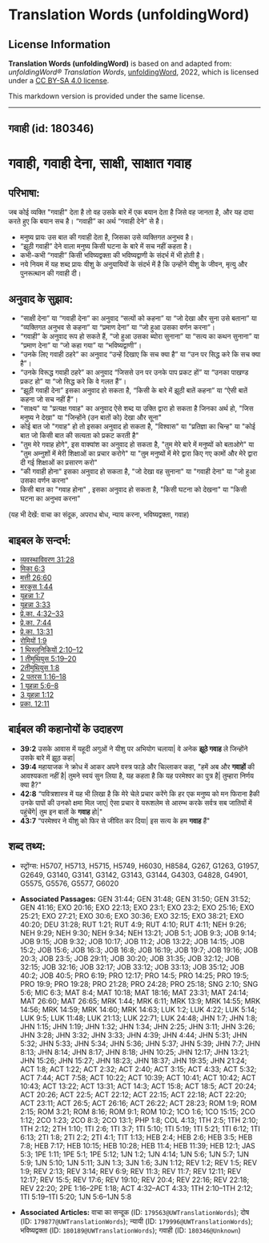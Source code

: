 # Translation Words (unfoldingWord)

## License Information

**Translation Words (unfoldingWord)** is based on and adapted from: _unfoldingWord® Translation Words_, [unfoldingWord](https://unfoldingword.org/utw), 2022, which is licensed under a [CC BY-SA 4.0 license](https://creativecommons.org/licenses/by-sa/4.0/legalcode.en).

This markdown version is provided under the same license.



--------------------------------

## गवाही (id: 180346)

गवाही, गवाही देना, साक्षी, साक्षात गवाह
=======================================

परिभाषा:
--------

जब कोई व्यक्ति "गवाही" देता है तो वह उसके बारे में एक बयान देता है जिसे वह जानता है, और यह दावा करते हुए कि बयान सच है। “गवाही” का अर्थ “गवाही देने” से है।

* मनुष्य प्रायः उस बात की गवाही देता है, जिसका उसे व्यक्तिगत अनुभव है।
* “झूठी गवाही” देने वाला मनुष्य किसी घटना के बारे में सच नहीं कहता है।
* कभी\-कभी “गवाही” किसी भविष्यद्वक्ता की भविष्यद्वाणी के संदर्भ में भी होती है।
* नये नियम में यह शब्द प्रायः यीशु के अनुयायियों के संदर्भ में है कि उन्होंने यीशु के जीवन, मृत्यु और पुनरूत्थान की गवाही दी।

अनुवाद के सुझाव:
----------------

* “साक्षी देना” या “गवाही देना” का अनुवाद “सत्यों को कहना” या “जो देखा और सुना उसे बताना” या “व्यक्तिगत अनुभव से कहना” या “प्रमाण देना” या “जो हुआ उसका वर्णन करना”।
* “गवाही” के अनुवाद रूप हो सकते हैं, “जो हुआ उसका ब्योरा सुनाना” या “सत्य का कथन सुनाना” या “प्रमाण देना” या “जो कहा गया” या “भविष्यद्वाणी”।
* “उनके लिए गवाही ठहरे” का अनुवाद “उन्हें दिखाए कि सच क्या है” या “उन पर सिद्ध करे कि सच क्या है”।
* “उनके विरूद्ध गवाही ठहरे” का अनुवाद “जिससे उन पर उनके पाप प्रकट हों” या “उनका पाखण्ड प्रकट हो” या “जो सिद्ध करे कि वे गलत हैं”।
* “झूठी गवाही देना” इसका अनुवाद हो सकता है, “किसी के बारे में झूठी बातें कहना” या “ऐसी बातें कहना जो सच नहीं हैं”।
* "साक्ष्य" या "प्रत्यक्ष गवाह" का अनुवाद ऐसे शब्द या उक्ति द्वारा हो सकता है जिनका अर्थ हो, "जिस मनुष्य ने देखा" या "जिन्होंने (उन बातों को) देखा और सूना"
* कोई बात जो "गवाह" हो तो इसका अनुवाद हो सकता है, "विश्वास" या "प्रतिज्ञा का चिन्ह" या "कोई बात जो किसी बात की सत्यता को प्रकट करती है"
* "तुम मेरे गवाह होगे", इस वाक्यांश का अनुवाद हो सकता है, "तुम मेरे बारे में मनुष्यों को बताओगे" या "तुम अम्नुशों में मेरी शिक्षाओं का प्रचार करोगे" या "तुम मनुष्यों में मेरे द्वारा किए गए कामों और मेरे द्वारा दी गई शिक्षाओं का प्रसारण करो"
* "की गवाही होना" इसका अनुवाद हो सकता है, "जो देखा वह सुनाना" या "गवाही देना" या "जो हुआ उसका वर्णन करना"
* किसी बात का "गवाह होना" , इसका अनुवाद हो सकता है, "किसी घटना को देखना" या "किसी घटना का अनुभव करना"

(यह भी देखें: वाचा का संदूक, अपराध बोध, न्याय करना, भविष्यद्वक्ता, गवाह)

बाइबल के सन्दर्भ:
-----------------

* [व्यवस्थाविवरण 31:28](https://ref.ly/Deut31:28)
* [मिका 6:3](https://ref.ly/Mic6:3)
* [मत्ती 26:60](https://ref.ly/Matt26:60)
* [मरकुस 1:44](https://ref.ly/Mark1:44)
* [यूहन्ना 1:7](https://ref.ly/John1:7)
* [यूहन्ना 3:33](https://ref.ly/John3:33)
* [प्रे.का. 4:32–33](https://ref.ly/Acts4:32-Acts4:33)
* [प्रे.का. 7:44](https://ref.ly/Acts7:44)
* [प्रे.का. 13:31](https://ref.ly/Acts13:31)
* [रोमियों 1:9](https://ref.ly/Rom1:9)
* [1 थिस्लुनिकियों 2:10–12](https://ref.ly/1Thess0:0)
* [1 तीमुथियुस 5:19–20](https://ref.ly/1Tim0:0)
* [2तीमुथियुस 1:8](https://ref.ly/1Tim1:8)
* [2 पतरस 1:16–18](https://ref.ly/2Pet0:0)
* [1 यूहन्ना 5:6–8](https://ref.ly/1John0:0)
* [3 यूहन्ना 1:12](https://ref.ly/3John0:0)
* [प्रका. 12:11](https://ref.ly/Rev12:11)

बाईबल की कहानोयों के उदाहरण
---------------------------

* **39:2** उसके आवास में यहूदी अगुओं ने यीशु पर अभियोग चलाया\| वे अनेक **झूठे गवाह** ले जिन्होंने उसके बारे में झूठ कहा\|
* **39:4** महायाजक ने क्रोध में आकर अपने वस्त्र फाड़े और चिल्लाकर कहा, "हमें अब और **गवाहों** की आवश्यकता नहीं है\| तुमने स्वयं सुन लिया है, यह कहता है कि यह परमेश्वर का पुत्र है\| तुम्हारा निर्णय क्या है?"
* **42:8** “पवित्रशास्त्र में यह भी लिखा है कि मेरे चेले प्रचार करेंगे कि हर एक मनुष्य को मन फिराना हैकी उनके पापों की उनको क्षमा मिल जाए\| ऐसा प्रचार वे यरूशलेम से आरम्भ करके सर्वत्र सब जातियों में पहुंचेंगे\| तुम इन बातों के **गवाह** हो\|"
* **43:7** “परमेश्वर ने यीशु को फिर से जीवित कर दिया\| इस सत्य के हम **गवाह** हैं"

शब्द तथ्य:
----------

* स्ट्रोंग्स: H5707, H5713, H5715, H5749, H6030, H8584, G267, G1263, G1957, G2649, G3140, G3141, G3142, G3143, G3144, G4303, G4828, G4901, G5575, G5576, G5577, G6020

* **Associated Passages:** GEN 31:44; GEN 31:48; GEN 31:50; GEN 31:52; GEN 41:16; EXO 20:16; EXO 22:13; EXO 23:1; EXO 23:2; EXO 25:16; EXO 25:21; EXO 27:21; EXO 30:6; EXO 30:36; EXO 32:15; EXO 38:21; EXO 40:20; DEU 31:28; RUT 1:21; RUT 4:9; RUT 4:10; RUT 4:11; NEH 9:26; NEH 9:29; NEH 9:30; NEH 9:34; NEH 13:21; JOB 5:1; JOB 9:3; JOB 9:14; JOB 9:15; JOB 9:32; JOB 10:17; JOB 11:2; JOB 13:22; JOB 14:15; JOB 15:2; JOB 15:6; JOB 16:3; JOB 16:8; JOB 16:19; JOB 19:7; JOB 19:16; JOB 20:3; JOB 23:5; JOB 29:11; JOB 30:20; JOB 31:35; JOB 32:12; JOB 32:15; JOB 32:16; JOB 32:17; JOB 33:12; JOB 33:13; JOB 35:12; JOB 40:2; JOB 40:5; PRO 6:19; PRO 12:17; PRO 14:5; PRO 14:25; PRO 19:5; PRO 19:9; PRO 19:28; PRO 21:28; PRO 24:28; PRO 25:18; SNG 2:10; SNG 5:6; MIC 6:3; MAT 8:4; MAT 10:18; MAT 18:16; MAT 23:31; MAT 24:14; MAT 26:60; MAT 26:65; MRK 1:44; MRK 6:11; MRK 13:9; MRK 14:55; MRK 14:56; MRK 14:59; MRK 14:60; MRK 14:63; LUK 1:2; LUK 4:22; LUK 5:14; LUK 9:5; LUK 11:48; LUK 21:13; LUK 22:71; LUK 24:48; JHN 1:7; JHN 1:8; JHN 1:15; JHN 1:19; JHN 1:32; JHN 1:34; JHN 2:25; JHN 3:11; JHN 3:26; JHN 3:28; JHN 3:32; JHN 3:33; JHN 4:39; JHN 4:44; JHN 5:31; JHN 5:32; JHN 5:33; JHN 5:34; JHN 5:36; JHN 5:37; JHN 5:39; JHN 7:7; JHN 8:13; JHN 8:14; JHN 8:17; JHN 8:18; JHN 10:25; JHN 12:17; JHN 13:21; JHN 15:26; JHN 15:27; JHN 18:23; JHN 18:37; JHN 19:35; JHN 21:24; ACT 1:8; ACT 1:22; ACT 2:32; ACT 2:40; ACT 3:15; ACT 4:33; ACT 5:32; ACT 7:44; ACT 7:58; ACT 10:22; ACT 10:39; ACT 10:41; ACT 10:42; ACT 10:43; ACT 13:22; ACT 13:31; ACT 14:3; ACT 15:8; ACT 18:5; ACT 20:24; ACT 20:26; ACT 22:5; ACT 22:12; ACT 22:15; ACT 22:18; ACT 22:20; ACT 23:11; ACT 26:5; ACT 26:16; ACT 26:22; ACT 28:23; ROM 1:9; ROM 2:15; ROM 3:21; ROM 8:16; ROM 9:1; ROM 10:2; 1CO 1:6; 1CO 15:15; 2CO 1:12; 2CO 1:23; 2CO 8:3; 2CO 13:1; PHP 1:8; COL 4:13; 1TH 2:5; 1TH 2:10; 1TH 2:12; 2TH 1:10; 1TI 2:6; 1TI 3:7; 1TI 5:10; 1TI 5:19; 1TI 5:21; 1TI 6:12; 1TI 6:13; 2TI 1:8; 2TI 2:2; 2TI 4:1; TIT 1:13; HEB 2:4; HEB 2:6; HEB 3:5; HEB 7:8; HEB 7:17; HEB 10:15; HEB 10:28; HEB 11:4; HEB 11:39; HEB 12:1; JAS 5:3; 1PE 1:11; 1PE 5:1; 1PE 5:12; 1JN 1:2; 1JN 4:14; 1JN 5:6; 1JN 5:7; 1JN 5:9; 1JN 5:10; 1JN 5:11; 3JN 1:3; 3JN 1:6; 3JN 1:12; REV 1:2; REV 1:5; REV 1:9; REV 2:13; REV 3:14; REV 6:9; REV 11:3; REV 11:7; REV 12:11; REV 12:17; REV 15:5; REV 17:6; REV 19:10; REV 20:4; REV 22:16; REV 22:18; REV 22:20; 2PE 1:16–2PE 1:18; ACT 4:32–ACT 4:33; 1TH 2:10–1TH 2:12; 1TI 5:19–1TI 5:20; 1JN 5:6–1JN 5:8
* **Associated Articles:** वाचा का सन्दूक (ID: `179563@UWTranslationWords`); दोष (ID: `179877@UWTranslationWords`); न्यायी (ID: `179996@UWTranslationWords`); भविष्यद्वक्ता (ID: `180189@UWTranslationWords`); गवाही (ID: `180346@Unknown`)

